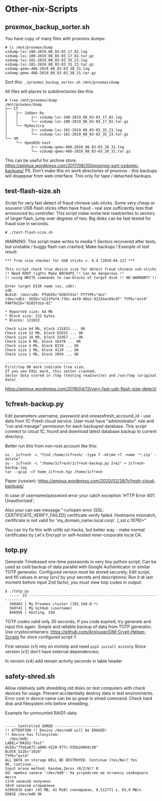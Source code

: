 # Other-nix-Scripts

## proxmox_backup_sorter.sh
You have copy of many files with proxmox dumps:
```
# ls /mnt/proxmox/dump
vzdump-lxc-100-2019_08_03-03_17_02.log
vzdump-lxc-100-2019_08_03-03_17_02.tar.gz
vzdump-lxc-101-2019_08_03-03_35_23.log
vzdump-lxc-101-2019_08_03-03_35_23.tar.gz
vzdump-qemu-406-2019_08_03-03_38_31.log
vzdump-qemu-406-2019_08_03-03_38_31.tar.gz
```
Sort this:
`./proxmox_backup_sorter.sh /mnt/proxmox/dump`

All files will places to subdirectories like this:

```
# tree /mnt/proxmox/dump
/mnt/proxmox/dump
├── CT
│    ├── Jabber.Ru
│    │      ├── vzdump-lxc-100-2019_08_03-03_17_02.log
│    │      └── vzdump-lxc-100-2019_08_03-03_17_02.tar.gz
│    └── MyDevJira
│           ├── vzdump-lxc-101-2019_08_03-03_35_23.log
│           └── vzdump-lxc-101-2019_08_03-03_35_23.tar.gz
└── VM
     └── OpenBSD-test
            ├── vzdump-qemu-406-2019_08_03-03_38_31.log
            └── vzdump-qemu-406-2019_08_03-03_38_31.tar.gz
```
This can be useful for archive store.
https://aminux.wordpress.com/2017/08/30/proxmox-sort-vzdump-backups/
PS. Don't make this on work directories of proxmox - this backups will disappear from web-interface. This only for tape / detached backups.


## test-flash-size.sh
Script for very fast detect of fraud chinese usb-sticks. Some very cheap or souvenir USB-flash sticks often have fraud - real size sufficiently less that announced bu controller. This script make some test read/writes to sectors of target flash, jump over degrees of two. Big disks can be fast tested for fraud size in seconds.

`# ./test-flash-size.sh`

WARNING: This script make writes to media !! Sectors recovered after tests, but unstable / buggy flash can crashed; Make backups !
Example of test result:
```
*** True size checker for USB sticks v. 0.4 [2019-04-12] ***

This script check true device size for detect fraud chinese usb-sticks
!! Need ROOT rights Make BACKUPS !! Can be dangerous !!
!! using WRITE commands to raw-blocks of target disk !! NO WARRANTY !!

Enter target DISK name (ex, sdb):
sdb
BLKiD: /dev/sdb: PTUUID="0203fd1e" PTTYPE="dos"
/dev/sdb1: UUID="e223fef4-736c-4af0-80e2-92254ac09cdf" TYPE="ext4" PARTUUID="0203fd1e-01"

* Reported size: 64 Mb
* Block size: 512 bytes
* Blocks: 131832

Check size 64 Mb, block 131831 ... OK
Check size 32 Mb, block 65915 ... OK
Check size 16 Mb, block 32957 ... OK
Check size 8 Mb, block 16478 ... OK
Check size 4 Mb, block 8239 ... OK
Check size 2 Mb, block 4119 ... OK
Check size 1 Mb, block 2059 ... OK

-----------------------------------
First/top OK mark indicate true size;
If you see FAIL mark, this sector crashed;
Sector data stored in /tmp (testing read/write) and /var/tmp (original data)
```
https://aminux.wordpress.com/2019/04/13/very-fast-usb-flash-size-detect/


## 1cfresh-backup.py

Edit parameters username, password and oneassfresh_accound_id - use data from 1C-Fresh cloud service.
User must have "administrator" role and "run and manage" permission for each backuped database.
This script connect to cloud 1C, found and download latest database backup to current directory.

Better run this from non-root account like this:

```
su - 1cfresh -c "find /home/1cfresh/ -type f -mtime +7 -name '*.zip' -delete"
su - 1cfresh -c "/home/1cfresh/1cfresh-backup.py 2>&1" > 1cfresh-backup.log
tar --gzip -cf home_1cfresh.tgz /home/1cfresh
```
Paper (russian): https://aminux.wordpress.com/2020/02/28/1cfresh-cloud-backups/

In case of username/password error your catch exception 'HTTP Error 401: Unauthorized';

Also your can see message "<urlopen error [SSL: CERTIFICATE_VERIFY_FAILED] certificate verify failed: Hostname mismatch, certificate is not valid for 'my_domain_name.local.corp'. (_ssl.c:1076)>"

You can try fix this with urllib ssl-hacks, but better way - make normal certificates by Let's Encrypt or self-hosted inner-corporate local CA.


## totp.py

Generate Timebased one-time passwords in very tiny python script; Can be used as cold backup of data parallel with Google Authenticator or similar TOTP generator.
Configured version must be stored securely;
Edit script, and fill values in array [srv] by your secrets and descriptions;
Run it at last moment before input 2nd factor, you must view totp codes in output:

```
$ ./totp.py
  ----- 23 -------------------------------------------------------------------
  349462 | My Proxmox cluster (192.168.0.*)
  560741 | My GitHub (username)
  846956 | Hosting, SSH
```

TOTP codes valid only 30 seconds; If you code expired, try generate and input this again.
Simple and reliable backup of data from TOTP generator;
Use cryptocontainers:
    https://github.com/Aminuxer/DM-Crypt-Helper-Scripts
for store configured script !!

First version (v1) rely on mintotp and need
`pip3 install mintotp`
Since version (v2) don't have external dependencies;

In version (v4) add remain activity seconds in table header


## safety-shred.sh

Allow relatively safe shredding old disks on test computers with check devices for usage.
Prevent accidentially destroy data in test environments.
Error cost in device name can be so great in shred command.
Check hard disk and filesystem info before shredding.

Example for unmounted RAID1-data:

```# ./safety-shred.sh /dev/md0

----- Controlled SHRED ---------------------
!! ATTENTION !! Device /dev/md0 will be ERASED!
!! Device has filesystem:
  /dev/md0:
LABEL="RAID1-Test"
UUID="7feba672-a008-4328-977c-55bb2d09dc30"
BLOCK_SIZE="1024"
TYPE="ext4"
ALL DATA on storage WILL BE DESTROYED. Continue (Yes/No)? Yes
OK, continue...
Input erase method: Random,Zeros (R/Z/N)? R
dd: ошибка записи '/dev/md0': На устройстве не осталось свободного места
11+0 записей получено
10+0 записей отправлено
42991616 байт (43 MB, 41 MiB) скопирован, 0,512771 s, 83,8 MB/s
ERASE /dev/md0 OK
```

